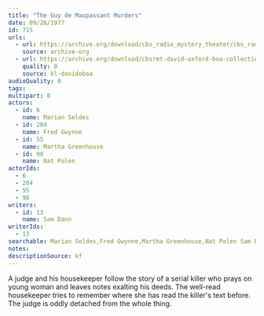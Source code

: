 ```yaml
---
title: "The Guy de Maupassant Murders"
date: 09/26/1977
id: 715
urls: 
  - url: https://archive.org/download/cbs_radio_mystery_theater/cbs_radio_mystery_theater-0701-0750.zip/cbs_radio_mystery_theater-0701-0750%2Fcbsrmt_0715_the_guy_de_maupassant_murders.mp3
    source: archive-org
  - url: https://archive.org/download/cbsrmt-david-oxford-boa-collection/CBSRMT-770926-0715-The-Guy-De-Maupassant-Murders-(128-48)_WBBM-JE-{BoA}.mp3
    quality: 0
    source: kl-davidoboa
audioQuality: 0
tags: 
multipart: 0
actors:  
  - id: 6
    name: Marian Seldes  
  - id: 204
    name: Fred Gwynne  
  - id: 55
    name: Martha Greenhouse  
  - id: 98
    name: Nat Polen
actorIds:  
  - 6  
  - 204  
  - 55  
  - 98
writers:  
  - id: 13
    name: Sam Dann
writerIds:  
  - 13
searchable: Marian Seldes,Fred Gwynne,Martha Greenhouse,Nat Polen Sam Dann
notes: 
descriptionSource: kf
---
```

A judge and his housekeeper follow the story of a serial killer who prays on young woman and leaves notes exalting his deeds. The well-read housekeeper tries to remember where she has read the killer's text before. The judge is oddly detached from the whole thing.